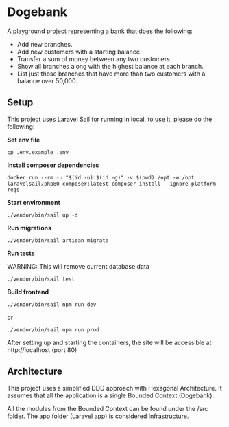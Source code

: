 # Dogebank

A playground project representing a bank that does the following:

* Add new branches.
* Add new customers with a starting balance.
* Transfer a sum of money between any two customers.
* Show all branches along with the highest balance at each branch.
* List just those branches that have more than two customers with a balance over 50,000.

## Setup

This project uses Laravel Sail for running in local, to use it, please do the following:

**Set env file**

```
cp .env.example .env
```

**Install composer dependencies**

```
docker run --rm -u "$(id -u):$(id -g)" -v $(pwd):/opt -w /opt laravelsail/php80-composer:latest composer install --ignore-platform-reqs
```

**Start environment**

```
./vendor/bin/sail up -d
```

**Run migrations**

```
./vendor/bin/sail artisan migrate
```

**Run tests**

WARNING: This will remove current database data

```
./vendor/bin/sail test
```

**Build frontend**

```
./vendor/bin/sail npm run dev
```

or

```
./vendor/bin/sail npm run prod
```

After setting up and starting the containers, the site will be accessible at http://localhost (port 80)

## Architecture

This project uses a simplified DDD approach with Hexagonal Architecture. It assumes that all the application is a single Bounded Context (Dogebank).

All the modules from the Bounded Context can be found under the /src folder. The app folder (Laravel app) is considered Infrastructure.


